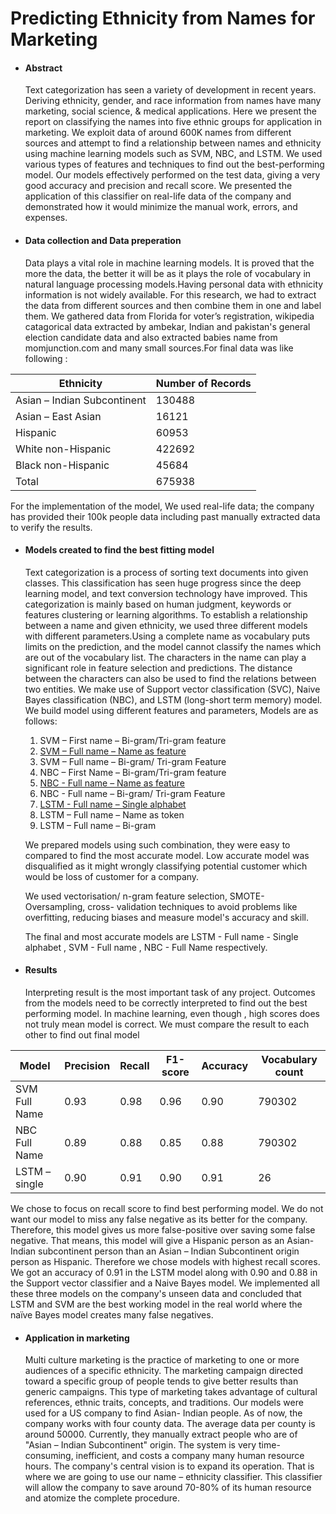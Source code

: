 # Predicting Ethnicity from Names for Marketing

- #### Abstract

  Text categorization has seen a variety of development in recent years. Deriving ethnicity, 
gender, and race information from names have many marketing, social science, & medical 
applications. Here we present the report on classifying the names into five ethnic groups for 
application in marketing. We exploit data of around 600K names from different 
sources and attempt to find a relationship between names and ethnicity using machine learning 
models such as SVM, NBC, and LSTM. We used various types of features and techniques to 
find out the best-performing model. Our models effectively performed on the test data, giving 
a very good accuracy and precision and recall score. We presented the application of this 
classifier on real-life data of the company and demonstrated how it would minimize the manual 
work, errors, and expenses.


- #### Data collection and Data preperation

  Data plays a vital role in machine learning models. It is proved that the more the data, 
the better it will be as it plays the role of vocabulary in natural language processing models.Having personal data with ethnicity information is not 
widely available. For this research, we had to extract the data from different sources and then 
combine them in one and label them. We gathered data from Florida for voter’s registration, wikipedia catagorical data extracted by ambekar, Indian and pakistan's general election candidate data and also extracted babies name from momjunction.com and many small sources.For final data was like following : 

 Ethnicity | Number of Records
  ------------ | -------------
 Asian – Indian Subcontinent | 130488
 Asian – East Asian | 16121
 Hispanic | 60953
 White non-Hispanic| 422692
 Black non-Hispanic |45684
 Total | 675938
 
 For the implementation of the model, We used real-life data; the company has provided 
their 100k people data including past manually extracted data to verify the results.

- #### Models created to find the best fitting model

  Text categorization is a process of sorting text documents into given classes. This 
classification has seen huge progress since the deep learning model, and text conversion 
technology have improved. This categorization is mainly based on human judgment, keywords 
or features clustering or learning algorithms. To establish a relationship between a name and 
given ethnicity, we used three different models with different parameters.Using a complete name as vocabulary puts limits on the prediction, and the model 
cannot classify the names which are out of the vocabulary list. The characters 
in the name can play a significant role in feature selection and predictions. The distance between the characters can also be used to find the relations between 
two entities. We make use of Support vector classification (SVC), Naive Bayes classification
(NBC), and LSTM (long-short term memory) model. We build model using different features 
and parameters, Models are as follows:
  1) SVM – First name – Bi-gram/Tri-gram feature
  2) [SVM – Full name – Name as feature](https://github.com/parth2545/Parth-Patankar-s-project-portfolio/blob/main/Predicting%20ethnicity%20from%20names%20for%20marketing/SVM_model.ipynb) 
  3) SVM – Full name – Bi-gram/ Tri-gram Feature
  4) NBC – First Name – Bi-gram/Tri-gram feature
  5) [NBC - Full name – Name as feature](https://github.com/parth2545/Parth-Patankar-s-project-portfolio/blob/main/Predicting%20ethnicity%20from%20names%20for%20marketing/NBC_Name_model.ipynb)
  6) NBC - Full name – Bi-gram/ Tri-gram Feature
  7) [LSTM - Full name – Single alphabet](https://github.com/parth2545/Parth-Patankar-s-project-portfolio/blob/main/Predicting%20ethnicity%20from%20names%20for%20marketing/LSTM_Single_alphabet.ipynb)
  8) LSTM – Full name – Name as token 
  9) LSTM – Full name – Bi-gram 

  We prepared models using such combination, they were easy to compared to find the most 
accurate model. Low accurate model was disqualified as it might wrongly classifying potential 
customer which would be loss of customer for a company. 

  We used vectorisation/ n-gram feature selection, SMOTE- Oversampling, cross- validation techniques to avoid problems like overfitting, reducing biases and measure model's accuracy and skill.

  The final and most accurate models are LSTM - Full name - Single alphabet , SVM - Full name , NBC - Full Name respectively.
  
- #### Results
    Interpreting result is the most important task of any project. Outcomes from the 
models need to be correctly interpreted to find out the best performing model. In machine 
learning, even though , high scores does not truly mean model is correct. We must compare 
the result to each other to find out final model


 Model | Precision | Recall | F1- score | Accuracy | Vocabulary count
------------ | ------------- | ------------ | ------------- | ------------ | ------------ 
  SVM  Full Name | 0.93 | 0.98 | 0.96 | 0.90 | 790302
  NBC Full Name | 0.89 | 0.88 | 0.85 | 0.88 | 790302
  LSTM – single | 0.90 | 0.91 | 0.90 | 0.91 | 26


  We chose to focus on recall score to find best performing model. We do 
not want our model to miss any false negative as its better for the company. Therefore, this 
model gives us more false-positive over saving some false negative. That means, this model 
will give a Hispanic person as an Asian- Indian subcontinent person than an Asian – Indian 
Subcontinent origin person as Hispanic. Therefore we chose models with highest recall scores. We got an accuracy of 0.91 in the LSTM model along 
with 0.90 and 0.88 in the Support vector classifier and a Naive Bayes model. We implemented 
all these three models on the company's unseen data and concluded that LSTM and SVM are 
the best working model in the real world where the naïve Bayes model creates many false 
negatives. 

- #### Application in marketing
  Multi culture marketing is the practice of marketing to one or more audiences of a specific ethnicity. The marketing campaign directed toward a specific group of people tends to give better results than generic campaigns. This type of marketing takes advantage of cultural references, ethnic traits, concepts, and traditions. Our models were used for a US company to find Asian- Indian people. As of now, the company works with four county data. The average data per county is around 50000. Currently, they manually extract people who are of "Asian – Indian Subcontinent" origin. The system is very time-consuming, inefficient, and costs a company many human resource hours. The company's central vision is to expand its operation. That is where we are going to use our name – ethnicity classifier. This classifier will allow the company to save around 70-80% of its human resource and atomize the complete procedure.

